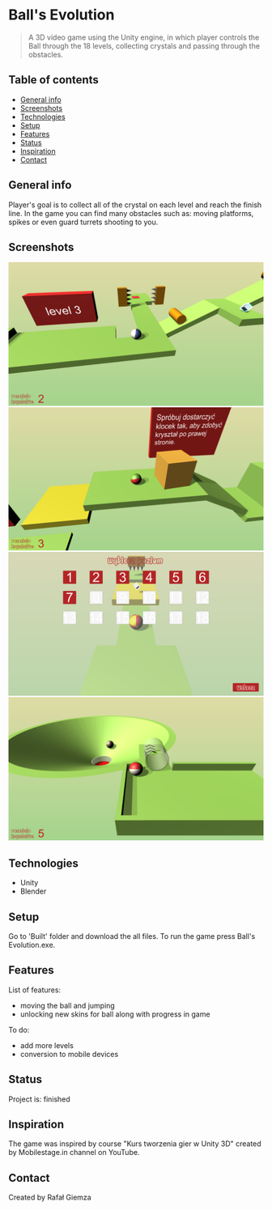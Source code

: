 # Ball's Evolution
> A 3D video game using the Unity engine, in which player controls the Ball through the 18 levels, collecting crystals and passing through the obstacles.

## Table of contents
* [General info](#general-info)
* [Screenshots](#screenshots)
* [Technologies](#technologies)
* [Setup](#setup)
* [Features](#features)
* [Status](#status)
* [Inspiration](#inspiration)
* [Contact](#contact)

## General info
Player's goal is to collect all of the crystal on each level and reach the finish line. In the game you can find many obstacles such as: moving platforms, spikes or even guard turrets shooting to you.

## Screenshots
![Example screenshot](./img/1.png)
![Example screenshot](./img/2.png)
![Example screenshot](./img/3.png)
![Example screenshot](./img/4.png)

## Technologies
* Unity
* Blender

## Setup
Go to 'Built' folder and download the all files. To run the game press Ball's Evolution.exe.

## Features
List of features:
* moving the ball and jumping
* unlocking new skins for ball along with progress in game

To do:
* add more levels
* conversion to mobile devices

## Status
Project is: finished

## Inspiration
The game was inspired by course "Kurs tworzenia gier w Unity 3D" created by Mobilestage.in channel on YouTube.

## Contact
Created by Rafał Giemza

